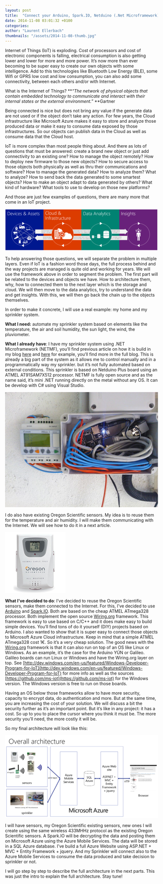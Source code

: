 ```yaml
---
layout: post
title:  "Connect your Arduino, Spark.IO, Netduino (.Net Microframework), Galileo to Microsoft Azure (Part 1)"
date: 2014-11-08 03:01:32 +0100
categories: 
author: "Laurent Ellerbach"
thumbnails: "/assets/2014-11-08-thumb.jpg"
---
```

Internet of Things (IoT) is exploding. Cost of processors and cost of electronic components is falling, electrical consumption is also getting lower and lower for more and more power. It’s now more than ever becoming to be super easy to create our own objects with some intelligence. Add to this technologies like Bluetooth Low Energy (BLE), some Wifi or GPRS low cost and low consumption, you can also add some connectivity, between each others and/or with Internet.

 What is the Internet of Things? **_“The network of physical objects that contain embedded technology to communicate and interact with their internal states or the external environment.”_ **Gartner

 Being connected is nice but does not bring any value if the generate data are not used or if the object don’t take any action. For few years, the Cloud infrastructure like Microsoft Azure makes it easy to store and analyze those produced data or make it easy to consume data exposed by those infrastructures. So our objects can publish data in the Cloud as well as consume data that the Cloud host.

 IoT is more complex than most people thing about. And there as lots of questions that must be answered: create a brand new object or just add connectivity to an existing one? How to manage the object remotely? How to deploy new firmware to those new objects? How to secure access to those objects both physically as well as thru their communications and software? How to manage the generated data? How to analyze them? What to analyze? How to send back the data generated to some smartest objects? How to make an object adapt to data generated by others? What kind of hardware? What tools to use to develop on those new platforms?

 And those are just few examples of questions, there are many more that come in an IoT project. 

 ![image](/assets/4186.image_2.png)

 To help answering those questions, we will separate the problem in multiple layers. Even if IoT is a fashion word those days, the full process behind and the way projects are managed is quite old and working for years. We will use the framework above in order to segment the problem. The first part will be related to the devices and objects we have. How to architecture them, why, how to connected them to the next layer which is the storage and cloud. We will then move to the data analytics, try to understand the data and get insights. With this, we will then go back the chain up to the objects themselves.

 In order to make it concrete, I will use a real example: my home and my sprinkler system. 

 **What I need:** automate my sprinkler system based on elements like the temperature, the air and soil humidity, the sun light, the wind, the pluviometer.

 **What I already have**: I have my sprinkler system using .NET Microframework (NETMF), you’ll find previous article on how it is build in my blog [here](http://blogs.msdn.com/b/laurelle/archive/2012/05/07/managing-my-sprinklers-from-the-cloud.aspx) and [here](http://blogs.msdn.com/b/laurelle/archive/2011/12/07/creating-dynamically-a-web-page-using-net-micro-framework.aspx) for example, you’ll find more in the full blog. This is already a big part of the system as it allows me to control manually and in a programmatically way my sprinkler. but it’s not fully automated based on external conditions. This sprinkler is based on Netduino Plus board using an ATMEL AT91SAM7X512 processor. NETMF is fully open source and as the name said, it’s mini .NET running directly on the metal without any OS. It can be develop with C# using Visual Studio.

 ![image](/assets/4812.image_4.png)

 I do also have existing Oregon Scientific sensors. My idea is to reuse them for the temperature and air humidity. I will make them communicating with the Internet. We will see how to do it in a next article.

 ![image](/assets/6607.image_6.png)

 **What I’ve decided to do**: I’ve decided to reuse the Oregon Scientific sensors, make them connected to the Internet. For this, I’ve decided to use [Arduino](http://www.arduino.cc) and [Spark.IO](http://spark.io). Both are based on the cheap ATMEL ATmega328 processor. Both implement the open source [Wiring.org](http://www.wiring.org.co/) framework. This framework is easy to use based on C/C++ and it does make easy to build simple devices. You’ll find tons of do it yourself (DIY) projects based on Arduino. I also wanted to show that it is super easy to connect those objects to Microsoft Azure Cloud infrastructure. Keep in mind that a simple ATMEL ATmega328 cost 1€. So it’s a very cheap solution. The good news with the [Wiring.org](http://wiring.org) framework is that it can also run on top of an OS like Linux or Windows. As an example, it’s the case for the Arduino YÚN or Galileo. Galileo boards can run Linux or Windows and have the Wiring.org layer on top. See [http://dev.windows.com/en-us/featured/Windows-Developer-Program-for-IoT](http://dev.windows.com/en-us/featured/Windows-Developer-Program-for-IoT) for more info as well as the sources [https://github.com/ms-iot](https://github.com/ms-iot) for the Windows version. The Windows version is free to run on those boards.

 Having an OS below those frameworks allow to have more security, capacity to encrypt data, do authentication and more. But at the same time, you are increasing the cost of your solution. We will discuss a bit the security further as it’s an important point. But it’s like in any project: it has a cost. So up to you to place the cursor where you think it must be. The more security you’ll need, the more costly it will be. 

 So my final architecture will look like this:

 ![image](/assets/2146.image_8.png)

 I will have sensors, my Oregon Scientific existing sensors, new ones I will create using the same wireless 433MHHz protocol as the existing Oregon Scientific sensors. A Spark.IO will be decrypting the data and posting them on Microsoft Azure using the Azure Mobile Services. The data will be stored in a SQL Azure database. I’ve build a full Azure Website using ASP.NET + MVC + Entity Framework + jquery. And my Sprinkler will connect also to the Azure Mobile Services to consume the data produced and take decision to sprinkler or not.

 I will go step by step to describe the full architecture in the next parts. This was just the intro to explain the full architecture. Stay tune!

